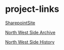 # project-links
[SharepointSite](https://marq.sharepoint.com/teams/NWSLostNeighborhoodProject?CT=1580328457080&OR=OWA-NT&CID=11338e76-500c-31e9-2037-4c6b80935a4e)

[North West Side Archive](https://nwsarchive.com)

[North West Side History](https://nwshistory.org)


